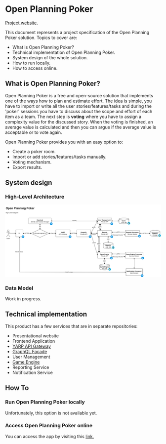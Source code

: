 # Open Planning Poker

[Project website.](https://openplanningpoker.com)

This document represents a project specification of the Open Planning Poker solution. Topics to cover are:
- What is Open Planning Poker?
- Technical implementation of Open Planning Poker.
- System design of the whole solution.
- How to run locally.
- How to access online.

## What is Open Planning Poker?

Open Planning Poker is a free and open-source solution that implements one of the ways how to plan and estimate effort.
The idea is simple, you have to import or write all the user stories/features/tasks and during the 'poker' sessions you have to discuss about the scope and effort of each item as a team.
The next step is **voting** where you have to assign a complexity value for the discussed story. When the voting is finished, an average value is calculated and then you can argue if the average value is acceptable or to vote again.

Open Planning Poker provides you with an easy option to:
- Create a poker room.
- Import or add stories/features/tasks manually.
- Voting mechanism.
- Export results.

## System design

### High-Level Architecture

![Infrastructural HLA Diagram](diagrams/high_level_diagram.drawio.png "Infrastructual HLA Diagram")

### Data Model

Work in progress.

## Technical implementation

This product has a few services that are in separate repositories:
- Presentational website
- Frontend Application
- [YARP API Gateway](https://github.com/bokunda/open-planning-poker-api-gateway)
- [GraphQL Facade](https://github.com/bokunda/open-planning-poker-game-graphql)
- User Management
- [Game Engine](https://github.com/bokunda/open-planning-poker-game-engine)
- Reporting Service
- Notification Service

## How To

### Run Open Planning Poker locally

Unfortunately, this option is not available yet.

### Access Open Planning Poker online

You can access the app by visiting this [link.](https://openplanningpoker.com)
